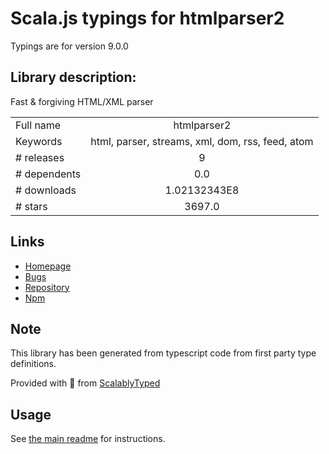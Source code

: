 
# Scala.js typings for htmlparser2

Typings are for version 9.0.0

## Library description:
Fast & forgiving HTML/XML parser

|                    |                 |
| ------------------ | :-------------: |
| Full name          | htmlparser2 |
| Keywords           | html, parser, streams, xml, dom, rss, feed, atom |
| # releases         | 9 |
| # dependents       | 0.0 |
| # downloads        | 1.02132343E8 |
| # stars            | 3697.0 |

## Links
- [Homepage](https://github.com/fb55/htmlparser2#readme)
- [Bugs](https://github.com/fb55/htmlparser2/issues)
- [Repository](https://github.com/fb55/htmlparser2)
- [Npm](https://www.npmjs.com/package/htmlparser2)
    


## Note
This library has been generated from typescript code from first party type definitions.

Provided with :purple_heart: from [ScalablyTyped](https://github.com/oyvindberg/ScalablyTyped)

## Usage
See [the main readme](../../readme.md) for instructions.



